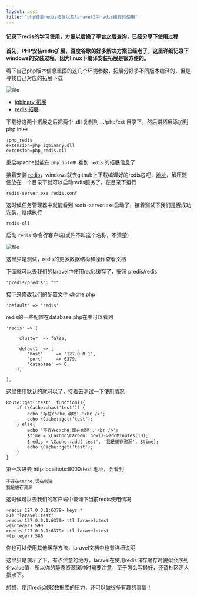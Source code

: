 ```yaml
---
layout: post
title: "php安装redis拓展以及laravel5中redis缓存的使用"
---
```

#### 记录下redis的学习使用，方便以后换了平台之后查询，已经分享下使用过程

**首先，PHP安装redis扩展，百度谷歌的好多解决方案已经老了，这里详细记录下windows的安装过程，因为linux下编译安装拓展是很方便的。**

看下自己php版本信息里面的这几个环境参数，拓展分好多不同版本编译的，但是寻找自己对应的拓展下载

![file](http://img0.ph.126.net/4-4Amj8GpIclBoFvpEygHA==/6630331092909368730.jpg)

* [igbinary 拓展](http://windows.php.net/downloads/pecl/releases/igbinary/1.2.1/)
* [redis 拓展](http://windows.php.net/downloads/pecl/snaps/redis/2.2.5/)

下载好这两个拓展之后把两个 .dll 复制到 .../php/ext 目录下，然后讲拓展添加到 php.ini中

    ;php_redis
    extension=php_igbinary.dll
    extension=php_redis.dll

重启apache就能在 `php_info中` 看到 `redis` 的拓展信息了

接着安装 [redis](http://redis.io/download)，windows就去github上下载编译好的redis包吧，[地址](https://github.com/MSOpenTech/redis/releases/download/win-2.8.19.1/redis-2.8.19.zip)，解压随便放在一个目录下就可以启动redis服务了，在目录下运行

    redis-server.exe redis.conf

这时候任务管理器中就能看到 redis-server.exe启动了，接着测试下我们是否成功安装，继续执行

    redis-cli

启动 `redis` 命令行客户端(或许不叫这个名称，不清楚)

![file](https://dn-phphub.qbox.me/uploads/images/201505/29/1202/FASWZmjK3E.jpg)

这里只是测试，redis的更多数据结构和操作查看文档

下面就可以去我们的laravel中使用redis缓存了，安装 predis/redis

    "predis/predis": "*"

接下来修改我们的配置文件 chche.php

    'default' => 'redis'

redis的一些配置在database.php在中可以看到

    'redis' => [

        'cluster' => false,

        'default' => [
            'host'     => '127.0.0.1',
            'port'     => 6379,
            'database' => 0,
        ],

    ],

这里使用默认的就可以了，接着去测试一下使用情况

    Route::get('test', function(){
        if (\Cache::has('test')) {
            echo '存在chche,读取'.'<br />';
            echo \Cache::get('test');
        } else{
            echo '不存在cache,现在创建'.'<br />';
            $time = \Carbon\Carbon::now()->addMinutes(10);
            $redis = \Cache::add('test', '我是缓存资源', $time);
            echo \Cache::get('test');
        }
    }

第一次进去 http:localhots:8000/test 地址，会看到

    不存在cache,现在创建
    我是缓存资源

这时候可以去我们的客户端中查询下当前redis使用情况

    >redis 127.0.0.1:6379> keys *
    >1) "laravel:test"
    >redis 127.0.0.1:6379> ttl laravel:test
    >(integer) 590
    >redis 127.0.0.1:6379> ttl laravel:test
    >(integer) 586

你也可以使用其他缓存方法，laravel文档中也有详细说明

这里只是演示了下，有点注意的地方，laravel在使用redis储存缓存时貌似会序列化value值，所以你的静态资源缓冲时需要注意，至于怎么写最好，还请社区高人指点下。

想想，使用redis减轻数据库的压力，还可以做很多有趣的事情！
